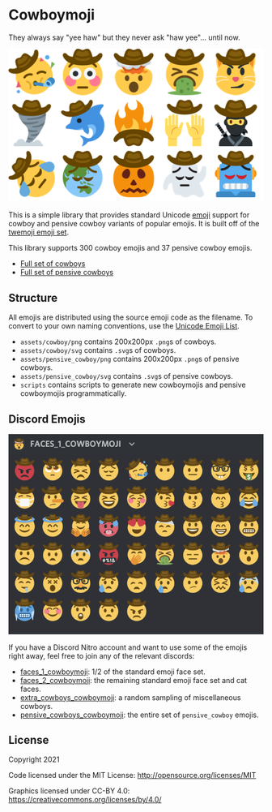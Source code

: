 # Cowboymoji
They always say "yee haw" but they never ask "haw yee"... until now.

![sample](sample.png "sample")

This is a simple library that provides standard Unicode [emoji](https://en.wikipedia.org/wiki/Emoji) support for cowboy and pensive cowboy variants of popular emojis. It is built off of the [twemoji emoji set](https://github.com/twitter/twemoji).

This library supports 300 cowboy emojis and 37 pensive cowboy emojis.

- [Full set of cowboys](scripts/cowboy_full_set.png)
- [Full set of pensive cowboys](scripts/pensive_cowboy_full_set.png)

## Structure

All emojis are distributed using the source emoji code as the filename. To convert to your own naming conventions, use the [Unicode Emoji List](https://unicode.org/emoji/charts/full-emoji-list.html).

- `assets/cowboy/png` contains 200x200px `.png`s of cowboys.
- `assets/cowboy/svg` contains `.svg`s of cowboys.
- `assets/pensive_cowboy/png` contains 200x200px `.png`s of pensive cowboys.
- `assets/pensive_cowboy/svg` contains `.svg`s of pensive cowboys.
- `scripts` contains scripts to generate new cowboymojis and pensive cowboymojis programmatically.

## Discord Emojis

![faces_1_cowboymoji_set](scripts/faces_1_cowboymoji.png "faces_1_cowboymoji_set")

If you have a Discord Nitro account and want to use some of the emojis right away, feel free to join any of the relevant discords:

- [faces_1_cowboymoji](https://discord.gg/VaF49gaQ4v): 1/2 of the standard emoji face set.
- [faces_2_cowboymoji](https://discord.gg/dpEm6aBNjJ): the remaining standard emoji face set and cat faces.
- [extra_cowboys_cowboymoji](https://discord.gg/rwdt84je8G): a random sampling of miscellaneous cowboys.
- [pensive_cowboys_cowboymoji](https://discord.gg/uakUM7XzTd): the entire set of `pensive_cowboy` emojis.

## License

Copyright 2021

Code licensed under the MIT License: <http://opensource.org/licenses/MIT>

Graphics licensed under CC-BY 4.0: <https://creativecommons.org/licenses/by/4.0/>
